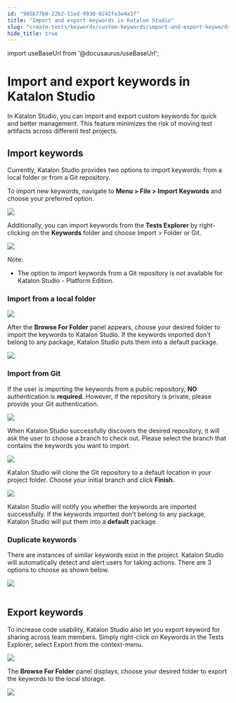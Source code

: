 ```yaml
---
id: "905b77b0-22b2-11ed-9930-0242fe3e4a3f"
title: "Import and export keywords in Katalon Studio"
slug: "create-tests/keywords/custom-keywords/import-and-export-keywords-in-katalon-studio"
hide_title: true
---
```

import useBaseUrl from '@docusaurus/useBaseUrl';


# <a id="id" class="anchor_top_offset"/><a id="ariaid-title1" class="anchor_top_offset"/>Import and export keywords in <span xmlns="http://www.w3.org/1999/xhtml" className="ph">Katalon Studio</span> 

<p xmlns="http://www.w3.org/1999/xhtml" className="p">In Katalon Studio, you can import and export custom keywords for quick and better management. This feature minimizes the risk of moving test artifacts across different test projects.</p> 

## <a id="id_1" class="anchor_top_offset"/>Import keywords

<p xmlns="http://www.w3.org/1999/xhtml" className="p">Currently, Katalon Studio provides two options to import keywords: from a local folder or from a Git repository.</p> 
<p xmlns="http://www.w3.org/1999/xhtml" className="p">To import new keywords, navigate to <strong className="ph b">Menu &gt; File &gt; Import Keywords</strong> and choose your preferred option. </p> 
<p xmlns="http://www.w3.org/1999/xhtml" className="p"><img className="image" width={600} src={useBaseUrl("/4c4aef10-340a-11ed-9930-0242fe3e4a3f.png")} /></p> 
<p xmlns="http://www.w3.org/1999/xhtml" className="p"> Additionally, you can import keywords from the <strong className="ph b">Tests Explorer</strong> by right-clicking on the <strong className="ph b">Keywords</strong> folder and choose <span className="ph uicontrol">Import</span> &gt; <span className="ph uicontrol">Folder</span> or <span className="ph uicontrol">Git</span>.</p> 
<p xmlns="http://www.w3.org/1999/xhtml" className="p"><img className="image" width={400} src={useBaseUrl("/02c585d0-340a-11ed-9930-0242fe3e4a3f.png")} /></p> 
<div xmlns="http://www.w3.org/1999/xhtml" className="note note note_note"><span className="note__title">Note:</span> <ul className="ul"><li className="li">The option to import keywords from a Git repository is not available for Katalon Studio - Platform Edition.</li></ul></div>

### <a id="id_2" class="anchor_top_offset"/>Import from a local folder

<p xmlns="http://www.w3.org/1999/xhtml" className="p">   <img className="image" width={500} src={useBaseUrl("/d5c63f10-340a-11ed-9930-0242fe3e4a3f.png")} /></p> 
<p xmlns="http://www.w3.org/1999/xhtml" className="p">After the <strong className="ph b">Browse For Folder</strong> panel   appears, choose your desired folder to import the keywords to   Katalon Studio. If the keywords imported don't belong to any   package, Katalon Studio  puts them into a default package.</p> 
<p xmlns="http://www.w3.org/1999/xhtml" className="p">   <img className="image" width={500} src={useBaseUrl("/97c8b070-340b-11ed-9930-0242fe3e4a3f.png")} /></p> 

### <a id="id_3" class="anchor_top_offset"/>Import from Git 

<p xmlns="http://www.w3.org/1999/xhtml" className="p">If the user is importing the keywords from a public repository,   <strong className="ph b">NO</strong> authentication is <strong className="ph b">required</strong>.   However, if the repository is private, please provide your Git   authentication. </p> 
<p xmlns="http://www.w3.org/1999/xhtml" className="p">   <img className="image" width={600} src={useBaseUrl("/76a3c690-340c-11ed-9930-0242fe3e4a3f.png")} /></p> 
<p xmlns="http://www.w3.org/1999/xhtml" className="p">When Katalon Studio successfully discovers the desired   repository, it will ask the user to choose a branch to check out.   Please select the branch that contains the keywords you want to   import. </p> 
<p xmlns="http://www.w3.org/1999/xhtml" className="p">   <img className="image" width={600} src={useBaseUrl("/068ddba0-340e-11ed-9930-0242fe3e4a3f.png")} /></p> 
<p xmlns="http://www.w3.org/1999/xhtml" className="p">Katalon Studio will clone the Git repository to a default   location in your project folder. Choose your initial   branch and click <strong className="ph b">Finish.</strong> </p> 
<p xmlns="http://www.w3.org/1999/xhtml" className="p">   <img className="image" width={600} src={useBaseUrl("/5f536200-340e-11ed-9930-0242fe3e4a3f.png")} /></p> 
<p xmlns="http://www.w3.org/1999/xhtml" className="p">Katalon Studio will notify you whether the keywords are imported   successfully. If the keywords imported don't belong to any package,   Katalon Studio will put them into a <strong className="ph b">default</strong>   package.</p> 

### <a id="id_4" class="anchor_top_offset"/>Duplicate keywords

<p xmlns="http://www.w3.org/1999/xhtml" className="p">There are instances of similar keywords exist in the project. Katalon Studio will automatically detect and alert users for taking actions. There are 3 options to choose as shown below.</p> 
<p xmlns="http://www.w3.org/1999/xhtml" className="p"><img className="image" src={useBaseUrl("https://github.com/katalon-studio/docs-images/raw/master/katalon-studio/docs/importexport-keywords/image2018-6-21-113A463A12.png")} /><br /><br /></p> 

## <a id="id_5" class="anchor_top_offset"/>Export keywords

<p xmlns="http://www.w3.org/1999/xhtml" className="p">To increase code usability, Katalon Studio also let you export keyword for sharing across team members. Simply right-click on Keywords in the Tests Explorer, select Export from the context-menu. </p> 
<p xmlns="http://www.w3.org/1999/xhtml" className="p"><img className="image" width={400} src={useBaseUrl("/8e297250-3412-11ed-9930-0242fe3e4a3f.png")} /></p> 
<p xmlns="http://www.w3.org/1999/xhtml" className="p">The <strong className="ph b">Browse For Folder</strong> panel displays, choose your desired folder to export the keywords to the local storage.</p> 
<p xmlns="http://www.w3.org/1999/xhtml" className="p"><img className="image" width={600} src={useBaseUrl("/e04023c0-3419-11ed-9930-0242fe3e4a3f.png")} /></p> 
